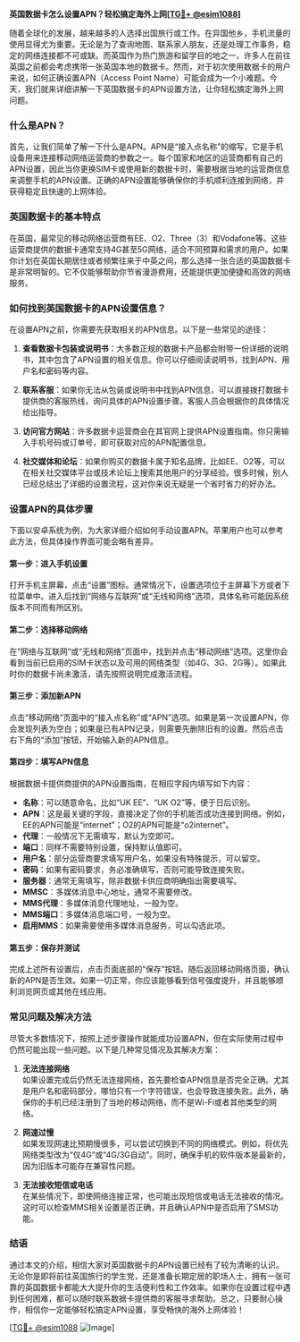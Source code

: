 **英国数据卡怎么设置APN？轻松搞定海外上网[[TG💪+ @esim1088](https://t.me/s/esim1088)]**

随着全球化的发展，越来越多的人选择出国旅行或工作。在异国他乡，手机流量的使用显得尤为重要。无论是为了查询地图、联系家人朋友，还是处理工作事务，稳定的网络连接都不可或缺。而英国作为热门旅游和留学目的地之一，许多人在前往英国之前都会考虑携带一张英国本地的数据卡。然而，对于初次使用数据卡的用户来说，如何正确设置APN（Access Point Name）可能会成为一个小难题。今天，我们就来详细讲解一下英国数据卡的APN设置方法，让你轻松搞定海外上网问题。

### 什么是APN？

首先，让我们简单了解一下什么是APN。APN是“接入点名称”的缩写，它是手机设备用来连接移动网络运营商的参数之一。每个国家和地区的运营商都有自己的APN设置，因此当你更换SIM卡或使用新的数据卡时，需要根据当地的运营商信息来调整手机的APN设置。正确的APN设置能够确保你的手机顺利连接到网络，并获得稳定且快速的上网体验。

### 英国数据卡的基本特点

在英国，最常见的移动网络运营商有EE、O2、Three（3）和Vodafone等。这些运营商提供的数据卡通常支持4G甚至5G网络，适合不同预算和需求的用户。如果你计划在英国长期居住或者频繁往来于中英之间，那么选择一张合适的英国数据卡是非常明智的。它不仅能够帮助你节省漫游费用，还能提供更加便捷和高效的网络服务。

### 如何找到英国数据卡的APN设置信息？

在设置APN之前，你需要先获取相关的APN信息。以下是一些常见的途径：

1. **查看数据卡包装或说明书**：大多数正规的数据卡产品都会附带一份详细的说明书，其中包含了APN设置的相关信息。你可以仔细阅读说明书，找到APN、用户名和密码等内容。

2. **联系客服**：如果你无法从包装或说明书中找到APN信息，可以直接拨打数据卡提供商的客服热线，询问具体的APN设置步骤。客服人员会根据你的具体情况给出指导。

3. **访问官方网站**：许多数据卡运营商会在其官网上提供APN设置指南。你只需输入手机号码或订单号，即可获取对应的APN配置信息。

4. **社交媒体和论坛**：如果你购买的数据卡属于知名品牌，比如EE、O2等，可以在相关社交媒体平台或技术论坛上搜索其他用户的分享经验。很多时候，别人已经总结出了详细的设置流程，这对你来说无疑是一个省时省力的好办法。

### 设置APN的具体步骤

下面以安卓系统为例，为大家详细介绍如何手动设置APN。苹果用户也可以参考此方法，但具体操作界面可能会略有差异。

#### 第一步：进入手机设置

打开手机主屏幕，点击“设置”图标。通常情况下，设置选项位于主屏幕下方或者下拉菜单中。进入后找到“网络与互联网”或“无线和网络”选项，具体名称可能因系统版本不同而有所区别。

#### 第二步：选择移动网络

在“网络与互联网”或“无线和网络”页面中，找到并点击“移动网络”选项。这里你会看到当前已启用的SIM卡状态以及可用的网络类型（如4G、3G、2G等）。如果此时你的数据卡尚未激活，请先按照说明完成激活流程。

#### 第三步：添加新APN

点击“移动网络”页面中的“接入点名称”或“APN”选项。如果是第一次设置APN，你会发现列表为空白；如果是已有APN记录，则需要先删除旧有的设置。然后点击右下角的“添加”按钮，开始输入新的APN信息。

#### 第四步：填写APN信息

根据数据卡提供商提供的APN设置指南，在相应字段内填写如下内容：
- **名称**：可以随意命名，比如“UK EE”、“UK O2”等，便于日后识别。
- **APN**：这是最关键的字段，直接决定了你的手机能否成功连接到网络。例如，EE的APN可能是“internet”；O2的APN可能是“o2internet”。
- **代理**：一般情况下无需填写，默认为空即可。
- **端口**：同样不需要特别设置，保持默认值即可。
- **用户名**：部分运营商要求填写用户名，如果没有特殊提示，可以留空。
- **密码**：如果有密码要求，务必准确填写，否则可能导致连接失败。
- **服务器**：通常无需填写，除非数据卡供应商明确指出需要填写。
- **MMSC**：多媒体消息中心地址，通常不需要修改。
- **MMS代理**：多媒体消息代理地址，一般为空。
- **MMS端口**：多媒体消息端口号，一般为空。
- **启用MMS**：如果需要使用多媒体消息服务，可以勾选此项。

#### 第五步：保存并测试

完成上述所有设置后，点击页面底部的“保存”按钮。随后返回移动网络页面，确认新的APN是否生效。如果一切正常，你应该能够看到信号强度提升，并且能够顺利浏览网页或其他在线应用。

### 常见问题及解决方法

尽管大多数情况下，按照上述步骤操作就能成功设置APN，但在实际使用过程中仍然可能出现一些问题。以下是几种常见情况及其解决方案：

1. **无法连接网络**  
   如果设置完成后仍然无法连接网络，首先要检查APN信息是否完全正确。尤其是用户名和密码部分，哪怕只有一个字符错误，也会导致连接失败。此外，确保你的手机已经注册到了当地的移动网络，而不是Wi-Fi或者其他类型的网络。

2. **网速过慢**  
   如果发现网速比预期慢很多，可以尝试切换到不同的网络模式。例如，将优先网络类型改为“仅4G”或“4G/3G自动”。同时，确保手机的软件版本是最新的，因为旧版本可能存在兼容性问题。

3. **无法接收短信或电话**  
   在某些情况下，即使网络连接正常，也可能出现短信或电话无法接收的情况。这时可以检查MMS相关设置是否正确，并且确认APN中是否启用了SMS功能。

### 结语

通过本文的介绍，相信大家对英国数据卡的APN设置已经有了较为清晰的认识。无论你是即将前往英国旅行的学生党，还是准备长期定居的职场人士，拥有一张可靠的英国数据卡都能大大提升你的生活便利性和工作效率。如果你在设置过程中遇到任何困难，都可以随时联系数据卡提供商的客服寻求帮助。总之，只要耐心操作，相信你一定能够轻松搞定APN设置，享受畅快的海外上网体验！

[[TG💪+ @esim1088](https://t.me/s/esim1088) ![Image](https://i.postimg.cc/4NQfJmqS/Snipaste-2025-05-13-00-14-12.png)]